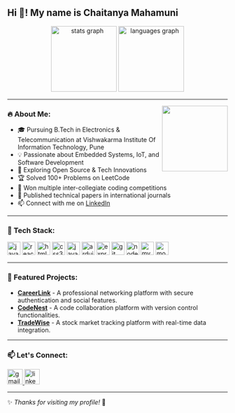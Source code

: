 

<h2 align="left">Hi 👋! My name is Chaitanya Mahamuni</h2>

<div align="center">
  <img src="https://github-readme-stats.vercel.app/api?username=chai0371&hide_title=false&hide_rank=false&show_icons=true&include_all_commits=true&count_private=true&disable_animations=false&theme=dracula&locale=en&hide_border=false" height="150" alt="stats graph"  />
  <img src="https://github-readme-stats.vercel.app/api/top-langs?username=chai0371&locale=en&hide_title=false&layout=compact&card_width=320&langs_count=5&theme=dracula&hide_border=false" height="150" alt="languages graph"  />
</div>

---

<img align="right" height="150" src="https://user-images.githubusercontent.com/55389276/140866485-8fb1c876-9a8f-4d6a-98dc-08c4981eaf70.gif"  />

### 🔥 About Me:
- 🎓 Pursuing B.Tech in Electronics & Telecommunication at Vishwakarma Institute Of Information Technology, Pune
- 💡 Passionate about Embedded Systems, IoT, and Software Development
- 🚀 Exploring Open Source & Tech Innovations
- 🏆 Solved 100+ Problems on LeetCode
- 🏅 Won multiple inter-collegiate coding competitions
- 📖 Published technical papers in international journals
- 📫 Connect with me on [LinkedIn](https://www.linkedin.com/in/chaitanyamahamuni/)  

---

### 🚀 Tech Stack:
<div align="left">
  <img src="https://cdn.jsdelivr.net/gh/devicons/devicon/icons/javascript/javascript-original.svg" height="30" alt="javascript logo"  />
  <img src="https://cdn.jsdelivr.net/gh/devicons/devicon/icons/react/react-original.svg" height="30" alt="react logo"  />
  <img src="https://cdn.jsdelivr.net/gh/devicons/devicon/icons/html5/html5-original.svg" height="30" alt="html5 logo"  />
  <img src="https://cdn.jsdelivr.net/gh/devicons/devicon/icons/css3/css3-original.svg" height="30" alt="css3 logo"  />
  <img src="https://cdn.jsdelivr.net/gh/devicons/devicon/icons/java/java-original.svg" height="30" alt="java logo"  />
  <img src="https://cdn.jsdelivr.net/gh/devicons/devicon/icons/arduino/arduino-original.svg" height="30" alt="arduino logo"  />
  <img src="https://cdn.jsdelivr.net/gh/devicons/devicon/icons/express/express-original.svg" height="30" alt="express logo"  />
  <img src="https://cdn.jsdelivr.net/gh/devicons/devicon/icons/git/git-original.svg" height="30" alt="git logo"  />
  <img src="https://cdn.jsdelivr.net/gh/devicons/devicon/icons/nodejs/nodejs-original.svg" height="30" alt="nodejs logo"  />
  <img src="https://cdn.jsdelivr.net/gh/devicons/devicon/icons/mysql/mysql-original.svg" height="30" alt="mysql logo"  />
  <img src="https://cdn.jsdelivr.net/gh/devicons/devicon/icons/mongodb/mongodb-original.svg" height="30" alt="mongodb logo"  />
</div>

---

### 📌 Featured Projects:
- **[CareerLink](https://github.com/chai0371/CareerLink)** - A professional networking platform with secure authentication and social features.
- **[CodeNest](https://github.com/chai0371/CodeNest)** - A code collaboration platform with version control functionalities.
- **[TradeWise](https://github.com/chai0371/TradeWise)** - A stock market tracking platform with real-time data integration.

---

### 📫 Let's Connect:
<div align="left">
  <a href="mailto:chaitanyamahamuni371@gmail.com">
    <img src="https://img.shields.io/static/v1?message=Gmail&logo=gmail&label=&color=D14836&logoColor=white&labelColor=&style=for-the-badge" height="35" alt="gmail logo"  />
  </a>
  <a href="https://www.linkedin.com/in/chaitanyamahamuni/" target="_blank">
    <img src="https://img.shields.io/static/v1?message=LinkedIn&logo=linkedin&label=&color=0077B5&logoColor=white&labelColor=&style=for-the-badge" height="35" alt="linkedin logo"  />
  </a>
</div>

---

✨ _Thanks for visiting my profile!_ 🚀
